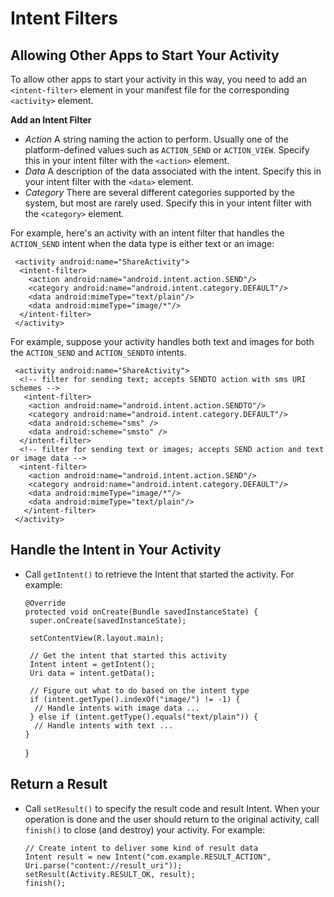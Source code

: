 # Intent Filters

## Allowing Other Apps to Start Your Activity

To allow other apps to start your activity in this way, you need to add an `<intent-filter>` element in your manifest file for the corresponding `<activity>` element.

**Add an Intent Filter**
- *Action*
A string naming the action to perform. Usually one of the platform-defined values such as `ACTION_SEND` or `ACTION_VIEW`.
Specify this in your intent filter with the `<action>` element. 
- *Data*
A description of the data associated with the intent.
Specify this in your intent filter with the `<data>` element. 
- *Category*
There are several different categories supported by the system, but most are rarely used. 
Specify this in your intent filter with the `<category>` element.

For example, here's an activity with an intent filter that handles the `ACTION_SEND` intent when the data type is either text or an image:

     <activity android:name="ShareActivity">
      <intent-filter>
        <action android:name="android.intent.action.SEND"/>
        <category android:name="android.intent.category.DEFAULT"/>
        <data android:mimeType="text/plain"/>
        <data android:mimeType="image/*"/>
      </intent-filter>
     </activity>

For example, suppose your activity handles both text and images for both the `ACTION_SEND` and `ACTION_SENDTO` intents.  

     <activity android:name="ShareActivity">
      <!-- filter for sending text; accepts SENDTO action with sms URI schemes -->
       <intent-filter>
        <action android:name="android.intent.action.SENDTO"/>
        <category android:name="android.intent.category.DEFAULT"/>
        <data android:scheme="sms" />
        <data android:scheme="smsto" />
      </intent-filter>
      <!-- filter for sending text or images; accepts SEND action and text or image data -->
      <intent-filter>
        <action android:name="android.intent.action.SEND"/>
        <category android:name="android.intent.category.DEFAULT"/>
        <data android:mimeType="image/*"/>
        <data android:mimeType="text/plain"/>
       </intent-filter>
     </activity>

## Handle the Intent in Your Activity
* Call `getIntent()` to retrieve the Intent that started the activity. For example:

      @Override
      protected void onCreate(Bundle savedInstanceState) {
       super.onCreate(savedInstanceState);

       setContentView(R.layout.main);

       // Get the intent that started this activity
       Intent intent = getIntent();
       Uri data = intent.getData();

       // Figure out what to do based on the intent type
       if (intent.getType().indexOf("image/") != -1) {
        // Handle intents with image data ...
       } else if (intent.getType().equals("text/plain")) {
        // Handle intents with text ...
      }
     }

## Return a Result
* Call `setResult()` to specify the result code and result Intent. When your operation is done and the user should return to the original activity, call `finish()` to close (and destroy) your activity. For example:

      // Create intent to deliver some kind of result data
      Intent result = new Intent("com.example.RESULT_ACTION", Uri.parse("content://result_uri"));
      setResult(Activity.RESULT_OK, result);
      finish();
